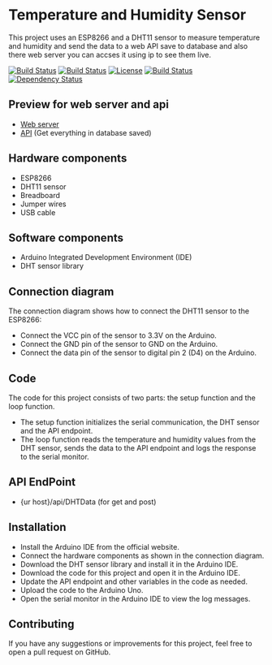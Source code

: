 # Temperature and Humidity Sensor

This project uses an ESP8266 and a DHT11 sensor to measure temperature and humidity and send the data to a web API save to database and also there web server you can accses it using ip to see them live.

  [![Build Status](https://img.shields.io/github/forks/YoussofKhawaja/IoT-Climate-Tracker.svg)](https://github.com/YoussofKhawaja/IoT-Climate-Tracker)
  [![Build Status](https://img.shields.io/github/stars/YoussofKhawaja/IoT-Climate-Tracker.svg)](https://github.com/YoussofKhawaja/IoT-Climate-Tracker)
  [![License](https://img.shields.io/github/license/YoussofKhawaja/IoT-Climate-Tracker.svg)](https://github.com/YoussofKhawaja/IoT-Climate-Tracker)
  [![Build Status](https://img.shields.io/travis/YoussofKhawaja/IoT-Climate-Tracker/master.svg)](https://travis-ci.org/YoussofKhawaja/IoT-Climate-Tracker)
  [![Dependency Status](https://www.versioneye.com/user/projects/YoussofKhawaja/IoT-Climate-Tracker/badge.svg)](https://www.versioneye.com/user/projects/YoussofKhawaja/IoT-Climate-Tracker)
## Preview for web server and api
- [Web server](https://localclimate.youssofkhawaja.com)
- [API](https://dhtdataapi.azurewebsites.net/api/DHTData) (Get everything in database saved)


## Hardware components
- ESP8266
- DHT11 sensor
- Breadboard
- Jumper wires
- USB cable

## Software components
- Arduino Integrated Development Environment (IDE)
- DHT sensor library

## Connection diagram
The connection diagram shows how to connect the DHT11 sensor to the ESP8266:
- Connect the VCC pin of the sensor to 3.3V on the Arduino.
- Connect the GND pin of the sensor to GND on the Arduino.
- Connect the data pin of the sensor to digital pin 2 (D4) on the Arduino.

## Code
The code for this project consists of two parts: the setup function and the loop function.
- The setup function initializes the serial communication, the DHT sensor and the API endpoint.
- The loop function reads the temperature and humidity values from the DHT sensor, sends the data to the API endpoint and logs the response to the serial monitor.

## API EndPoint
- {ur host}/api/DHTData (for get and post)

## Installation
- Install the Arduino IDE from the official website.
- Connect the hardware components as shown in the connection diagram.
- Download the DHT sensor library and install it in the Arduino IDE.
- Download the code for this project and open it in the Arduino IDE.
- Update the API endpoint and other variables in the code as needed.
- Upload the code to the Arduino Uno.
- Open the serial monitor in the Arduino IDE to view the log messages.

## Contributing
If you have any suggestions or improvements for this project, feel free to open a pull request on GitHub.
